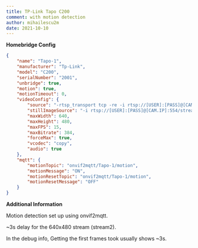 ```yaml
---
title: TP-Link Tapo C200
comment: with motion detection
author: mihailescu2m
date: 2021-10-10
---
```

**Homebridge Config**

```json
{
	"name": "Tapo-1",
	"manufacturer": "Tp-Link",
	"model": "C200",
	"serialNumber": "2001",
	"unbridge": true,
	"motion": true,
	"motionTimeout": 0,
	"videoConfig": {
		"source": "-rtsp_transport tcp -re -i rtsp://[USER]:[PASS]@[CAM.IP]:554/stream2",
		"stillImageSource": "-i rtsp://[USER]:[PASS]@[CAM.IP]:554/stream2",
		"maxWidth": 640,
		"maxHeight": 480,
		"maxFPS": 15,
		"maxBitrate": 384,
		"forceMax": true,
		"vcodec": "copy",
		"audio": true
	},
	"mqtt": {
		"motionTopic": "onvif2mqtt/Tapo-1/motion",
		"motionMessage": "ON",
		"motionResetTopic": "onvif2mqtt/Tapo-1/motion",
		"motionResetMessage": "OFF"
	}
}
```

**Additional Information**

Motion detection set up using onvif2mqtt.

~3s delay for the 640x480 stream (stream2).

In the debug info, Getting the first frames took usually shows ~3s.
